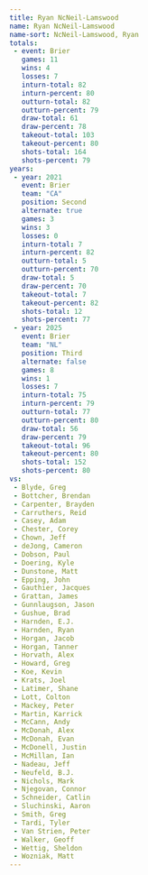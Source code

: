 ```yaml
---
title: Ryan NcNeil-Lamswood
name: Ryan NcNeil-Lamswood
name-sort: NcNeil-Lamswood, Ryan
totals:
 - event: Brier
   games: 11
   wins: 4
   losses: 7
   inturn-total: 82
   inturn-percent: 80
   outturn-total: 82
   outturn-percent: 79
   draw-total: 61
   draw-percent: 78
   takeout-total: 103
   takeout-percent: 80
   shots-total: 164
   shots-percent: 79
years:
 - year: 2021
   event: Brier
   team: "CA"
   position: Second
   alternate: true
   games: 3
   wins: 3
   losses: 0
   inturn-total: 7
   inturn-percent: 82
   outturn-total: 5
   outturn-percent: 70
   draw-total: 5
   draw-percent: 70
   takeout-total: 7
   takeout-percent: 82
   shots-total: 12
   shots-percent: 77
 - year: 2025
   event: Brier
   team: "NL"
   position: Third
   alternate: false
   games: 8
   wins: 1
   losses: 7
   inturn-total: 75
   inturn-percent: 79
   outturn-total: 77
   outturn-percent: 80
   draw-total: 56
   draw-percent: 79
   takeout-total: 96
   takeout-percent: 80
   shots-total: 152
   shots-percent: 80
vs:
 - Blyde, Greg
 - Bottcher, Brendan
 - Carpenter, Brayden
 - Carruthers, Reid
 - Casey, Adam
 - Chester, Corey
 - Chown, Jeff
 - deJong, Cameron
 - Dobson, Paul
 - Doering, Kyle
 - Dunstone, Matt
 - Epping, John
 - Gauthier, Jacques
 - Grattan, James
 - Gunnlaugson, Jason
 - Gushue, Brad
 - Harnden, E.J.
 - Harnden, Ryan
 - Horgan, Jacob
 - Horgan, Tanner
 - Horvath, Alex
 - Howard, Greg
 - Koe, Kevin
 - Krats, Joel
 - Latimer, Shane
 - Lott, Colton
 - Mackey, Peter
 - Martin, Karrick
 - McCann, Andy
 - McDonah, Alex
 - McDonah, Evan
 - McDonell, Justin
 - McMillan, Ian
 - Nadeau, Jeff
 - Neufeld, B.J.
 - Nichols, Mark
 - Njegovan, Connor
 - Schneider, Catlin
 - Sluchinski, Aaron
 - Smith, Greg
 - Tardi, Tyler
 - Van Strien, Peter
 - Walker, Geoff
 - Wettig, Sheldon
 - Wozniak, Matt
---
```


